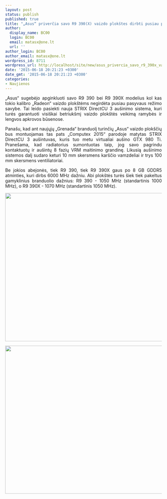 ```yaml
---
layout: post
status: publish
published: true
title: "„Asus“ priverčia savo R9 390(X) vaizdo plokštes dirbti pusiau pasyviu režimu"
author:
  display_name: BC00
  login: BC00
  email: matasx@one.lt
  url: ''
author_login: BC00
author_email: matasx@one.lt
wordpress_id: 8711
wordpress_url: http://localhost/site/new/asus_privercia_savo_r9_390x_vaizdo_plokstes_dirbti_pusiau_pasyviu_rezimu_/
date: '2015-06-18 20:21:23 +0300'
date_gmt: '2015-06-18 20:21:23 +0300'
categories:
- Naujienos
---
```

<p style="text-align: justify;">
	&bdquo;Asus&ldquo; sugebėjo apginkluoti savo R9 390 bei R9 390X modelius kol kas tokio kalibro &bdquo;Radeon&ldquo; vaizdo plok&scaron;tėms negirdėta pusiau pasyvaus režimo savybe. Tai leido pasiekti nauja STRIX DirectCU 3 au&scaron;inimo sistema, kuri turės garantuoti visi&scaron;kai betriuk&scaron;mį vaizdo plok&scaron;tės veikimą ramybės ir lengvos apkrovos būsenose.</p>
<p style="text-align: justify;">
	Pana&scaron;u, kad ant naujųjų &bdquo;Grenada&ldquo; branduolį turinčių &bdquo;Asus&ldquo; vaizdo plok&scaron;čių bus montuojamas tas pats &bdquo;Computex 2015&ldquo; parodoje matytas STRIX DirectCU 3 au&scaron;intuvas, kuris tuo metu virtualiai au&scaron;ino GTX 980 Ti. Prane&scaron;ama, kad radiatorius sumontuotas taip, jog savo pagrindu kontaktuotų ir au&scaron;intų 8 fazių VRM maitinimo grandinę. Likusią au&scaron;inimo sistemos dalį sudaro keturi 10 mm skersmens kar&scaron;čio vamzdeliai ir trys 100 mm skersmens ventiliatoriai.</p>
<p style="text-align: justify;">
	Be jokios abejonės, tiek R9 390, tiek R9 390X gaus po 8 GB GDDR5 atminties, kuri dirbs 6000 MHz dažniu. Abi plok&scaron;tės turės &scaron;iek tiek pakeltus gamyklinius branduolio dažnius: R9 390 - 1050 MHz (standartinis 1000 MHz), o R9 390X - 1070 MHz (standartinis 1050 MHz).</p>
<p>
	<img alt="" src="http://technews.lt/userfiles/AsusR9390STRIX.jpg" style="width: 520px; height: 477px;" /></p>
<p>
	<img alt="" src="http://technews.lt/userfiles/AsusR9390XSTRIX.jpg" style="width: 520px; height: 476px;" /></p>
